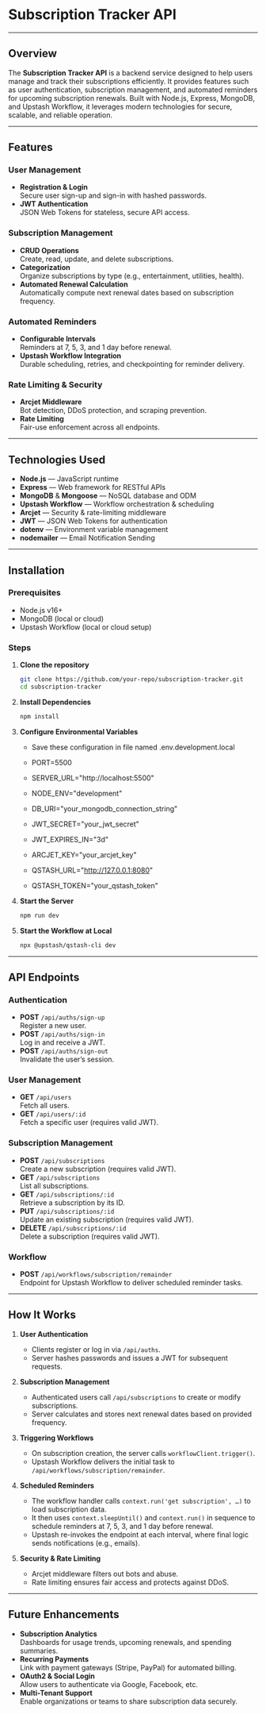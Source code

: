 # Subscription Tracker API

---

## Overview
The **Subscription Tracker API** is a backend service designed to help users manage and track their subscriptions efficiently. It provides features such as user authentication, subscription management, and automated reminders for upcoming subscription renewals. Built with Node.js, Express, MongoDB, and Upstash Workflow, it leverages modern technologies for secure, scalable, and reliable operation.

---

## Features

### User Management
- **Registration & Login**  
  Secure user sign-up and sign-in with hashed passwords.
- **JWT Authentication**  
  JSON Web Tokens for stateless, secure API access.

### Subscription Management
- **CRUD Operations**  
  Create, read, update, and delete subscriptions.
- **Categorization**  
  Organize subscriptions by type (e.g., entertainment, utilities, health).
- **Automated Renewal Calculation**  
  Automatically compute next renewal dates based on subscription frequency.

### Automated Reminders
- **Configurable Intervals**  
  Reminders at 7, 5, 3, and 1 day before renewal.
- **Upstash Workflow Integration**  
  Durable scheduling, retries, and checkpointing for reminder delivery.

### Rate Limiting & Security
- **Arcjet Middleware**  
  Bot detection, DDoS protection, and scraping prevention.  
- **Rate Limiting**  
  Fair-use enforcement across all endpoints.

---

## Technologies Used
- **Node.js** — JavaScript runtime  
- **Express** — Web framework for RESTful APIs  
- **MongoDB** & **Mongoose** — NoSQL database and ODM  
- **Upstash Workflow** — Workflow orchestration & scheduling  
- **Arcjet** — Security & rate-limiting middleware  
- **JWT** — JSON Web Tokens for authentication  
- **dotenv** — Environment variable management
- **nodemailer** — Email Notification Sending

---

## Installation

### Prerequisites
- Node.js v16+  
- MongoDB (local or cloud)  
- Upstash Workflow (local or cloud setup)

### Steps

1. **Clone the repository**  
   ```bash
   git clone https://github.com/your-repo/subscription-tracker.git
   cd subscription-tracker

2. **Install Dependencies** 
   ```bash
   npm install

3. **Configure Environmental Variables**
   - Save these configuration in file named .env.development.local

   - PORT=5500
   - SERVER_URL="http://localhost:5500"
   - NODE_ENV="development"
   - DB_URI="your_mongodb_connection_string"
   - JWT_SECRET="your_jwt_secret"
   - JWT_EXPIRES_IN="3d"
   - ARCJET_KEY="your_arcjet_key"
   - QSTASH_URL="http://127.0.0.1:8080"
   - QSTASH_TOKEN="your_qstash_token"

4. **Start the Server**
   ```bash
   npm run dev

5. **Start the Workflow at Local**
   ```bash
   npx @upstash/qstash-cli dev

---

## API Endpoints

### Authentication
- **POST** `/api/auths/sign-up`  
  Register a new user.  
- **POST** `/api/auths/sign-in`  
  Log in and receive a JWT.  
- **POST** `/api/auths/sign-out`  
  Invalidate the user’s session.

### User Management
- **GET** `/api/users`  
  Fetch all users.  
- **GET** `/api/users/:id`  
  Fetch a specific user (requires valid JWT).

### Subscription Management
- **POST** `/api/subscriptions`  
  Create a new subscription (requires valid JWT).  
- **GET** `/api/subscriptions`  
  List all subscriptions.  
- **GET** `/api/subscriptions/:id`  
  Retrieve a subscription by its ID.  
- **PUT** `/api/subscriptions/:id`  
  Update an existing subscription (requires valid JWT).  
- **DELETE** `/api/subscriptions/:id`  
  Delete a subscription (requires valid JWT).

### Workflow
- **POST** `/api/workflows/subscription/remainder`  
  Endpoint for Upstash Workflow to deliver scheduled reminder tasks.

---

## How It Works

1. **User Authentication**  
   - Clients register or log in via `/api/auths`.  
   - Server hashes passwords and issues a JWT for subsequent requests.

2. **Subscription Management**  
   - Authenticated users call `/api/subscriptions` to create or modify subscriptions.  
   - Server calculates and stores next renewal dates based on provided frequency.

3. **Triggering Workflows**  
   - On subscription creation, the server calls `workflowClient.trigger()`.  
   - Upstash Workflow delivers the initial task to `/api/workflows/subscription/remainder`.

4. **Scheduled Reminders**  
   - The workflow handler calls `context.run('get subscription', …)` to load subscription data.  
   - It then uses `context.sleepUntil()` and `context.run()` in sequence to schedule reminders at 7, 5, 3, and 1 day before renewal.  
   - Upstash re-invokes the endpoint at each interval, where final logic sends notifications (e.g., emails).

5. **Security & Rate Limiting**  
   - Arcjet middleware filters out bots and abuse.  
   - Rate limiting ensures fair access and protects against DDoS.

---

## Future Enhancements
 
- **Subscription Analytics**  
  Dashboards for usage trends, upcoming renewals, and spending summaries.  
- **Recurring Payments**  
  Link with payment gateways (Stripe, PayPal) for automated billing.  
- **OAuth2 & Social Login**  
  Allow users to authenticate via Google, Facebook, etc.  
- **Multi-Tenant Support**  
  Enable organizations or teams to share subscription data securely.  





